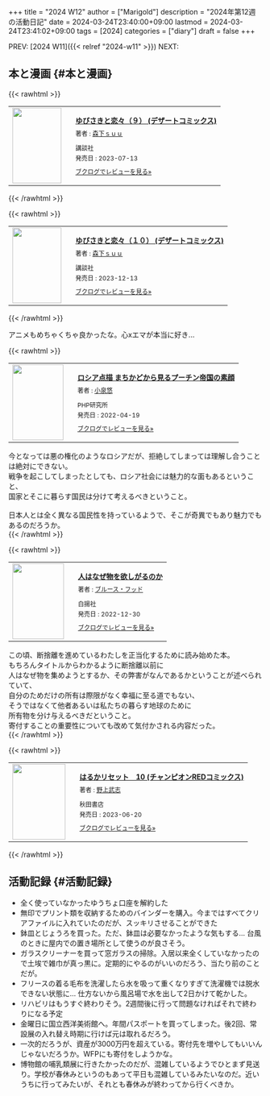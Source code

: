 +++
title = "2024 W12"
author = ["Marigold"]
description = "2024年第12週の活動日記"
date = 2024-03-24T23:40:00+09:00
lastmod = 2024-03-24T23:41:02+09:00
tags = [2024]
categories = ["diary"]
draft = false
+++

PREV: [2024 W11]({{< relref "2024-w11" >}})
NEXT:


## 本と漫画 {#本と漫画}

{{< rawhtml >}}
<div class="booklog_html"><table><tr><td class="booklog_html_image"><a href="https://www.amazon.co.jp/dp/B0CB5YWRVH?tag=booklogjp-default-22&linkCode=ogi&th=1&psc=1" target="_blank"><img src="https://m.media-amazon.com/images/I/51hzfn52raL._SL160_.jpg" width="97" height="150" style="border:0;border-radius:0;" /></a></td><td class="booklog_html_info" style="padding-left:20px;"><div class="booklog_html_title" style="margin-bottom:10px;font-size:14px;font-weight:bold;"><a href="https://www.amazon.co.jp/dp/B0CB5YWRVH?tag=booklogjp-default-22&linkCode=ogi&th=1&psc=1" target="_blank">ゆびさきと恋々（９） (デザートコミックス)</a></div><div style="margin-bottom:10px;"><div class="booklog_html_author" style="margin-bottom:15px;font-size:12px;;line-height:1.2em">著者 : <a href="https://booklog.jp/author/%E6%A3%AE%E4%B8%8B%EF%BD%93%EF%BD%95%EF%BD%95" target="_blank">森下ｓｕｕ</a></div><div class="booklog_html_manufacturer" style="margin-bottom:5px;font-size:12px;;line-height:1.2em">講談社</div><div class="booklog_html_release" style="font-size:12px;;line-height:1.2em">発売日 : 2023-07-13</div></div><div class="booklog_html_link_amazon"><a href="https://booklog.jp/item/1/B0CB5YWRVH" style="font-size:12px;" target="_blank">ブクログでレビューを見る»</a></div></td></tr></table></div>
{{< /rawhtml >}}

{{< rawhtml >}}
<div class="booklog_html"><table><tr><td class="booklog_html_image"><a href="https://www.amazon.co.jp/dp/B0CPLQSBWL?tag=booklogjp-default-22&linkCode=ogi&th=1&psc=1" target="_blank"><img src="https://m.media-amazon.com/images/I/51sw-jcUKbL._SL160_.jpg" width="97" height="150" style="border:0;border-radius:0;" /></a></td><td class="booklog_html_info" style="padding-left:20px;"><div class="booklog_html_title" style="margin-bottom:10px;font-size:14px;font-weight:bold;"><a href="https://www.amazon.co.jp/dp/B0CPLQSBWL?tag=booklogjp-default-22&linkCode=ogi&th=1&psc=1" target="_blank">ゆびさきと恋々（１０） (デザートコミックス)</a></div><div style="margin-bottom:10px;"><div class="booklog_html_author" style="margin-bottom:15px;font-size:12px;;line-height:1.2em">著者 : <a href="https://booklog.jp/author/%E6%A3%AE%E4%B8%8B%EF%BD%93%EF%BD%95%EF%BD%95" target="_blank">森下ｓｕｕ</a></div><div class="booklog_html_manufacturer" style="margin-bottom:5px;font-size:12px;;line-height:1.2em">講談社</div><div class="booklog_html_release" style="font-size:12px;;line-height:1.2em">発売日 : 2023-12-13</div></div><div class="booklog_html_link_amazon"><a href="https://booklog.jp/item/1/B0CPLQSBWL" style="font-size:12px;" target="_blank">ブクログでレビューを見る»</a></div></td></tr></table></div>
{{< /rawhtml >}}

アニメもめちゃくちゃ良かったな。心xエマが本当に好き...

{{< rawhtml >}}
<div class="booklog_html"><table><tr><td class="booklog_html_image"><a href="https://www.amazon.co.jp/dp/4569851851?tag=booklogjp-default-22&linkCode=ogi&th=1&psc=1" target="_blank"><img src="https://m.media-amazon.com/images/I/51pfPHi-dWL._SL160_.jpg" width="101" height="150" style="border:0;border-radius:0;" /></a></td><td class="booklog_html_info" style="padding-left:20px;"><div class="booklog_html_title" style="margin-bottom:10px;font-size:14px;font-weight:bold;"><a href="https://www.amazon.co.jp/dp/4569851851?tag=booklogjp-default-22&linkCode=ogi&th=1&psc=1" target="_blank">ロシア点描 まちかどから見るプーチン帝国の素顔</a></div><div style="margin-bottom:10px;"><div class="booklog_html_author" style="margin-bottom:15px;font-size:12px;;line-height:1.2em">著者 : <a href="https://booklog.jp/author/%E5%B0%8F%E6%B3%89%E6%82%A0" target="_blank">小泉悠</a></div><div class="booklog_html_manufacturer" style="margin-bottom:5px;font-size:12px;;line-height:1.2em">PHP研究所</div><div class="booklog_html_release" style="font-size:12px;;line-height:1.2em">発売日 : 2022-04-19</div></div><div class="booklog_html_link_amazon"><a href="https://booklog.jp/item/1/4569851851" style="font-size:12px;" target="_blank">ブクログでレビューを見る»</a></div></td></tr></table></div><div>今となっては悪の権化のようなロシアだが、拒絶してしまっては理解し合うことは絶対にできない。<br />戦争を起こしてしまったとしても、ロシア社会には魅力的な面もあるということ、<br />国家とそこに暮らす国民は分けて考えるべきということ。<br /><br />日本人とは全く異なる国民性を持っているようで、そこが奇異でもあり魅力でもあるのだろうか。</div>
{{< /rawhtml >}}

{{< rawhtml >}}
<div class="booklog_html"><table><tr><td class="booklog_html_image"><a href="https://www.amazon.co.jp/dp/B0BVW2T3MR?tag=booklogjp-default-22&linkCode=ogi&th=1&psc=1" target="_blank"><img src="https://m.media-amazon.com/images/I/51BrBLlJrJL._SL160_.jpg" width="102" height="150" style="border:0;border-radius:0;" /></a></td><td class="booklog_html_info" style="padding-left:20px;"><div class="booklog_html_title" style="margin-bottom:10px;font-size:14px;font-weight:bold;"><a href="https://www.amazon.co.jp/dp/B0BVW2T3MR?tag=booklogjp-default-22&linkCode=ogi&th=1&psc=1" target="_blank">人はなぜ物を欲しがるのか</a></div><div style="margin-bottom:10px;"><div class="booklog_html_author" style="margin-bottom:15px;font-size:12px;;line-height:1.2em">著者 : <a href="https://booklog.jp/author/%E3%83%96%E3%83%AB%E3%83%BC%E3%82%B9%E3%83%BB%E3%83%95%E3%83%83%E3%83%89" target="_blank">ブルース・フッド</a></div><div class="booklog_html_manufacturer" style="margin-bottom:5px;font-size:12px;;line-height:1.2em">白揚社</div><div class="booklog_html_release" style="font-size:12px;;line-height:1.2em">発売日 : 2022-12-30</div></div><div class="booklog_html_link_amazon"><a href="https://booklog.jp/item/1/B0BVW2T3MR" style="font-size:12px;" target="_blank">ブクログでレビューを見る»</a></div></td></tr></table></div><div>この頃、断捨離を進めているわたしを正当化するために読み始めた本。<br />もちろんタイトルからわかるように断捨離以前に<br />人はなぜ物を集めようとするか、その弊害がなんであるかということが述べられていて、<br />自分のためだけの所有は際限がなく幸福に至る道でもない、<br />そうではなくて他者あるいは私たちの暮らす地球のために<br />所有物を分け与えるべきだということ。<br />寄付することの重要性についても改めて気付かされる内容だった。</div>
{{< /rawhtml >}}

{{< rawhtml >}}
<div class="booklog_html"><table><tr><td class="booklog_html_image"><a href="https://www.amazon.co.jp/dp/B0C4L54BGW?tag=booklogjp-default-22&linkCode=ogi&th=1&psc=1" target="_blank"><img src="https://m.media-amazon.com/images/I/51dqSAOPmuL._SL160_.jpg" width="105" height="150" style="border:0;border-radius:0;" /></a></td><td class="booklog_html_info" style="padding-left:20px;"><div class="booklog_html_title" style="margin-bottom:10px;font-size:14px;font-weight:bold;"><a href="https://www.amazon.co.jp/dp/B0C4L54BGW?tag=booklogjp-default-22&linkCode=ogi&th=1&psc=1" target="_blank">はるかリセット　10 (チャンピオンREDコミックス)</a></div><div style="margin-bottom:10px;"><div class="booklog_html_author" style="margin-bottom:15px;font-size:12px;;line-height:1.2em">著者 : <a href="https://booklog.jp/author/%E9%87%8E%E4%B8%8A%E6%AD%A6%E5%BF%97" target="_blank">野上武志</a></div><div class="booklog_html_manufacturer" style="margin-bottom:5px;font-size:12px;;line-height:1.2em">秋田書店</div><div class="booklog_html_release" style="font-size:12px;;line-height:1.2em">発売日 : 2023-06-20</div></div><div class="booklog_html_link_amazon"><a href="https://booklog.jp/item/1/B0C4L54BGW" style="font-size:12px;" target="_blank">ブクログでレビューを見る»</a></div></td></tr></table></div>
{{< /rawhtml >}}


## 活動記録 {#活動記録}

-   全く使っていなかったゆうちょ口座を解約した
-   無印でプリント類を収納するためのバインダーを購入。今まではすべてクリアファイルに入れていたのだが、スッキリさせることができた
-   鉢皿とじょうろを買った。ただ、鉢皿は必要なかったような気もする...
    台風のときに屋内での置き場所として使うのが良さそう。
-   ガラスクリーナーを買って窓ガラスの掃除。入居以来全くしていなかったので土埃で雑巾が真っ黒に。定期的にやるのがいいのだろう、当たり前のことだが。
-   フリースの着る毛布を洗濯したら水を吸って重くなりすぎて洗濯機では脱水できない状態に...
    仕方ないから風呂場で水を出して2日かけて乾かした。
-   リハビリはもうすぐ終わりそう。2週間後に行って問題なければそれで終わりになる予定
-   金曜日に国立西洋美術館へ。年間パスポートを買ってしまった。後2回、常設展の入れ替え時期に行けば元は取れるだろう。
-   一次的だろうが、資産が3000万円を超えている。寄付先を増やしてもいいんじゃないだろうか。WFPにも寄付をしようかな。
-   博物館の哺乳類展に行きたかったのだが、混雑しているようでひとまず見送り。学校が春休みというのもあって平日も混雑しているみたいなのだ。近いうちに行ってみたいが、それとも春休みが終わってから行くべきか。
